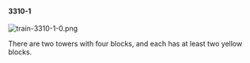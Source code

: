 #### 3310-1
![train-3310-1-0.png](https://github.com/lil-lab/nlvr/raw/master/nlvr/train/images/33/train-3310-1-0.png "train-3310-1-0.png")

There are two towers with four blocks, and each has at least two yellow blocks.
